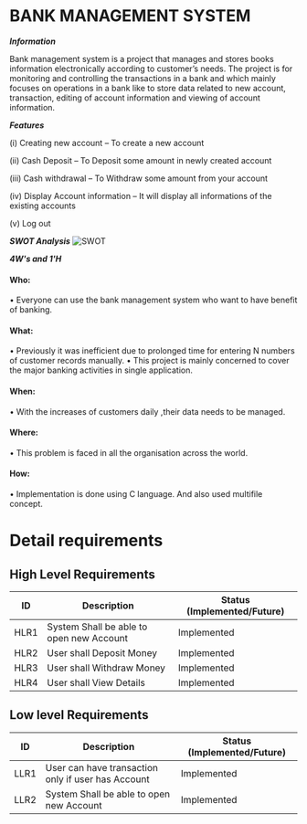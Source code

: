 # BANK MANAGEMENT SYSTEM #

***Information***
 
Bank management system is a project that manages and stores books information electronically according to customer’s needs. The project is for monitoring and controlling the transactions in a bank and which mainly focuses on operations in a bank like to store data related to new account, transaction, editing of account information and viewing of account information.  
 
 
 
 ***Features***
 
 (i)	Creating new account – To create a new account
 
(ii) Cash Deposit – To Deposit some amount in newly created account

(iii) Cash withdrawal – To Withdraw some amount from your account

(iv) Display Account information – It will display all informations of the existing accounts

(v) Log out




***SWOT Analysis***
![SWOT](https://user-images.githubusercontent.com/94280220/142659531-13b8df0b-c2d0-430c-9792-ac6037e14718.png)




***4W&#39;s and 1&#39;H***
#### Who:

• Everyone can use the bank management system who want to have benefit of banking.

#### What:

• Previously it was inefficient due to prolonged time for entering N numbers of customer records manually. 
• This project is mainly concerned to cover the major banking activities in single application.

#### When:

• With the increases of customers daily ,their data needs to be managed.


#### Where:

• This problem is faced in all the organisation across the world.


#### How:

• Implementation is done using C language. And also used multifile concept.


# Detail requirements
## High Level Requirements
ID | Description | Status (Implemented/Future)
----- | ------------|---------------------------
HLR1| System Shall be able to open new Account | Implemented
HLR2| User shall Deposit Money| Implemented
HLR3| User shall Withdraw Money| Implemented
HLR4| User shall View Details| Implemented


##  Low level Requirements
ID | Description | Status (Implemented/Future)
----- | ------------|---------------------------
LLR1| User can have transaction only if user has Account | Implemented
LLR2| System Shall be able to open new Account | Implemented
